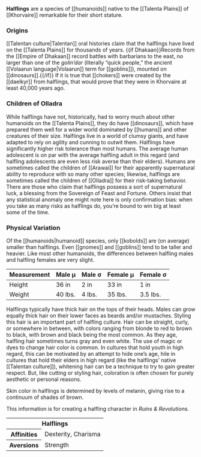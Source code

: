 **Halflings** are a species of [[humanoids]]
native to the [[Talenta Plains]] of [[Khorvaire]]
remarkable for their short stature.

### Origins

[[Talentan culture|Talentan]] oral histories
claim that the halflings have lived on the
[[Talenta Plains]] for thousands of years.
{{if Dhakaan}}Records from the [[Empire of Dhakaan]]
record battles with barbarians to the east,
no larger than one of the _golin’dar_ (literally
“quick people,” the ancient [[Volaarun language|Volaarun]]
term for [[goblins]]), mounted on [[dinosaurs]].{{/if}}
If it is true that [[chokers]] were created by
the [[daelkyr]] from halflings, that would prove
that they were in Khorvaire at least 40,000
years ago.

### Children of Olladra

While halflings have not, historically, had to
worry much about other humanoids on the
[[Talenta Plains]], they do have [[dinosaurs]],
which have prepared them well for a wider world
dominated by [[humans]] and other creatures of
their size. Halflings live in a world of clumsy
giants, and have adapted to rely on agility and
cunning to outwit them. Halflings have
significantly higher risk tolerance than most
humans. The average human adolescent is on par
with the average halfling adult in this regard
(and halfling adolescents are even less risk
averse than their elders). Humans are sometimes
called the children of [[Arawai]] for their
apparently supernatural ability to reproduce with
so many other species; likewise, halflings are
sometimes called the children of [[Olladra]] for
their risk-taking behavior. There are those who
claim that halflings possess a sort of supernatural
luck, a blessing from the Sovereign of Feast and
Fortune. Others insist that any statistical
anomaly one might note here is only confirmation
bias: when you take as many risks as halflings
do, you’re bound to win big at least some of the
time.

### Physical Variation

Of the [[humanoids|humanoid]] species, only
[[kobolds]] are (on average) smaller than
halflings. Even [[gnomes]] and [[goblins]] tend
to be taller and heavier. Like most other
humanoids, the differences between halfling males
and halfling females are very slight.

Measurement | Male μ | Male σ | Female μ | Female σ
--- | --- | --- | --- | ---
Height | 36 in | 2 in | 33 in | 1 in
Weight | 40 lbs. | 4 lbs. | 35 lbs. | 3.5 lbs.

Halflings typically have thick hair on the tops
of their heads. Males can grow equally thick hair
on their lower faces as beards and/or mustaches.
Styling this hair is an important part of halfling
culture. Hair can be straight, curly, or somewhere
in between, with colors ranging from blonde to
red to brown to black, with brown and black being
the most common. As they age, halfling hair
sometimes turns gray and even white. The use of
magic or dyes to change hair color is common. In
cultures that hold youth in high regard, this can
be motivated by an attempt to hide one’s age, 
hile in cultures that hold their elders in high
regard (like the halflings’ native
[[Talentan culture]]), whitening hair can be a
technique to try to gain greater respect. But,
like cutting or styling hair, coloration is often
chosen for purely aesthetic or personal reasons.

Skin color in halflings is determined by levels of
melanin, giving rise to a continuum of shades of
brown.

<section class="rnr">
<p>This information is for creating a halfling
character in <em>Ruins &amp; Revolutions.</em></p>
<table class="rnr-species"><tbody>
<tr><th colspan="2">Halflings</th></tr>
<tr><th>Affinities</th><td>Dexterity, Charisma</td></tr>
<tr><th>Aversions</th><td>Strength</td></tr>
</tbody></table>
</section>